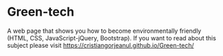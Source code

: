 # Green-tech
A web page that shows you how to become environmentally friendly (HTML, CSS, JavaScript-jQuery, Bootstrap). If you want to read about this subject please visit https://cristiangorjeanul.github.io/Green-tech/
